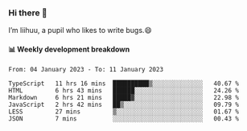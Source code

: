 ### Hi there 👋
I’m liihuu, a pupil who likes to write bugs.😄


#### 📊 Weekly development breakdown
<!--START_SECTION:waka-->

```text
From: 04 January 2023 - To: 11 January 2023

TypeScript   11 hrs 16 mins  ██████████▒░░░░░░░░░░░░░░   40.67 %
HTML         6 hrs 43 mins   ██████░░░░░░░░░░░░░░░░░░░   24.26 %
Markdown     6 hrs 21 mins   █████▓░░░░░░░░░░░░░░░░░░░   22.98 %
JavaScript   2 hrs 42 mins   ██▒░░░░░░░░░░░░░░░░░░░░░░   09.79 %
LESS         27 mins         ▒░░░░░░░░░░░░░░░░░░░░░░░░   01.67 %
JSON         7 mins          ░░░░░░░░░░░░░░░░░░░░░░░░░   00.43 %
```

<!--END_SECTION:waka-->

<!--
**liihuu/liihuu** is a ✨ _special_ ✨ repository because its `README.md` (this file) appears on your GitHub profile.

Here are some ideas to get you started:

- 🔭 I’m currently working on ...
- 🌱 I’m currently learning ...
- 👯 I’m looking to collaborate on ...
- 🤔 I’m looking for help with ...
- 💬 Ask me about ...
- 📫 How to reach me: ...
- 😄 Pronouns: ...
- ⚡ Fun fact: ...
-->
